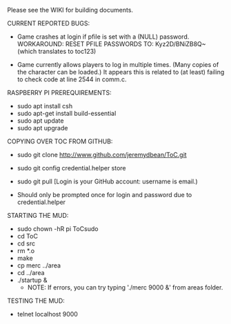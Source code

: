 Please see the WIKI for building documents.

CURRENT REPORTED BUGS:
	
- Game crashes at login if pfile is set with a (NULL) password.
	WORKAROUND: RESET PFILE PASSWORDS TO:  Kyz2D/BNiZB8Q~  (which translates to toc123)
	
- Game currently allows players to log in multiple times.  (Many copies of the character can be loaded.)  It appears this is related to 	(at least) failing to check code at line 2544 in comm.c.  






RASPBERRY PI PREREQUIREMENTS:


- sudo apt install csh
- sudo apt-get install build-essential
- sudo apt update
- sudo apt upgrade



COPYING OVER TOC FROM GITHUB:
- sudo git clone http://www.github.com/jeremydbean/ToC.git
- sudo git config credential.helper store
- sudo git pull
	[Login is your GitHub account: username is email.)
	
- Should only be prompted once for login and password due to credential.helper




STARTING THE MUD:
- sudo chown -hR pi ToCsudo 
- cd ToC
- cd src
- rm *.o
- make
- cp merc ../area
- cd ../area
- ./startup &
	- NOTE: If errors, you can try typing './merc 9000 &' from areas folder.
	
	
TESTING THE MUD:
- telnet localhost 9000
